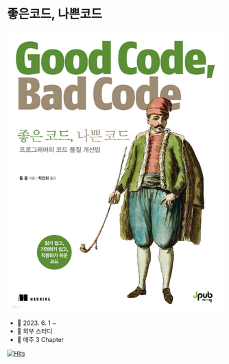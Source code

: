 # 좋은코드, 나쁜코드

![](<../../.gitbook/assets/image (3).png>)

* 📆 2023. 6. 1 ~
* 📍 외부 스터디
* 📖 매주 3 Chapter

[![Hits](https://hits.sh/taetaetae.gitbook.io/docs/code/good-code-bad-code.svg?view=today-total)](https://hits.sh/taetaetae.gitbook.io/docs/code/good-code-bad-code/)
